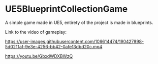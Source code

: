 # UE5BlueprintCollectionGame

A simple game made in UE5, entirety of the project is made in blueprints.

Link to the video of gameplay:


https://user-images.githubusercontent.com/106614474/190427898-5d0211af-9e3e-4256-bb42-0afe13dbd20c.mp4


https://youtu.be/GbxdWDXBWzQ
